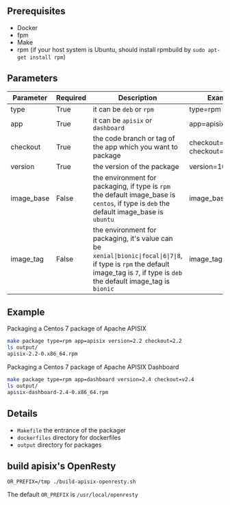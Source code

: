 ## Prerequisites

- Docker
- fpm
- Make
- rpm (if your host system is Ubuntu, should install rpmbuild by `sudo apt-get install rpm`)

## Parameters
|Parameter      |Required   |Description        |Example|
|---------|---------|----|-----------|
|type     |True |it can be `deb` or `rpm` |type=rpm|
|app      |True |it can be `apisix` or `dashboard` |app=apisix|
|checkout   |True |the code branch or tag of the app which you want to package|checkout=2.1 or checkout=v2.1|
|version  |True |the version of the package|version=10.10|
|image_base|False |the environment for packaging, if type is `rpm` the default image_base is `centos`, if type is `deb` the default image_base is `ubuntu`|image_base=centos|
|image_tag|False |the environment for packaging, it's value can be `xenial\|bionic\|focal\|6\|7\|8`, if type is `rpm` the default image_tag is `7`, if type is `deb` the default image_tag is `bionic`|image_tag=7|

## Example
Packaging a Centos 7 package of Apache APISIX
```sh
make package type=rpm app=apisix version=2.2 checkout=2.2
ls output/
apisix-2.2-0.x86_64.rpm
```

Packaging a Centos 7 package of Apache APISIX Dashboard
```sh
make package type=rpm app=dashboard version=2.4 checkout=v2.4
ls output/
apisix-dashboard-2.4-0.x86_64.rpm
```

## Details

- `Makefile` the entrance of the packager
- `dockerfiles` directory for dockerfiles
- `output` directory for packages

## build apisix's OpenResty

```shell
OR_PREFIX=/tmp ./build-apisix-openresty.sh
```

The default `OR_PREFIX` is `/usr/local/openresty`
